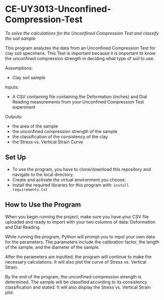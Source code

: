 # CE-UY3013-Unconfined-Compression-Test
*To solve the calculations for the Unconfined Compression Test and classify the soil sample*

This program analyzes the data from an Unconfined Compression Test for clay soil specimens. This Test is important because it is important to know the unconfined compression strength in deciding what type of soil to use.

Assumptions:

* Clay soil sample


Inputs:

* A CSV containing file containing the Deformation (inches) and Dial Reading measurements from your Unconfined Compression Test experiment


Outputs:

* the area of the sample
* the unconfined compression strength of the sample
* the classification of the consistency of the clay
* the Stress vs. Vertical Strain Curve


## Set Up

* To use the program, you have to clone/download this repository and navigate to the local directory.
* Create and activate the virtual environment you choose.
* Install the required libraries for this program with:
` install requirements.txt `


## How to Use the Program

When you begin running the project, make sure you have your CSV file uploaded and ready to import with your two columns of data: Deformation and Dial Reading.

While running the program, Python will prompt you to input your own data for the parameters. The parameters include the calibration factor, the length of the sample, and the diameter of the sample.

After the parameters are inputted, the program will continue to make the necessary calculations. It will also plot the curve of Stress vs. Vertical Strain.

By the end of the program, the unconfined compression strength is determined. The sample will be classified according to its consistency classification and stated. It will also display the Stress vs. Vertical Strain plot.
